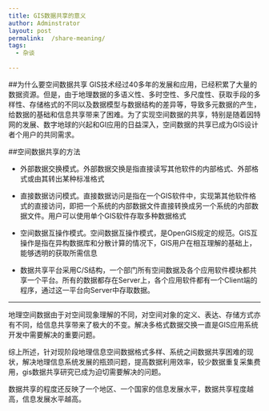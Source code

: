```yaml
---
title: GIS数据共享的意义
author: Adminstrator
layout: post
permalink:  /share-meaning/
tags:
  - 杂谈
  
---
```



##为什么要空间数据共享
   GIS技术经过40多年的发展和应用，已经积累了大量的数据资源。但是，由于地理数据的多语义性、多时空性、多尺度性、获取手段的多样性、存储格式的不同以及数据模型与数据结构的差异等，导致多元数据的产生，给数据的基础和信息共享带来了困难。为了实现空间数据的共享，特别是随着因特网的发展、数字地球的兴起和GI应用的日益深入，空间数据的共享已成为GIS设计者个用户的共同需求。


##空间数据共享的方法


* 外部数据交换模式。外部数据交换是指直接读写其他软件的内部格式、外部格式或由其转出某种标准格式

* 直接数据访问模式。直接数据访问是指在一个GIS软件中，实现第其他软件格式的直接访问，即把一个系统的内部数据文件直接转换成另一个系统的内部数据文件。用户可以使用单个GIS软件存取多种数据格式

* 空间数据互操作模式。空间数据互操作模式，是OpenGIS规定的规范。GIS互操作是指在异构数据库和分散计算的情况下，GIS用户在相互理解的基础上，能够透明的获取所需信息

* 数据共享平台采用C/S结构，一个部门所有空间数据及各个应用软件模块都共享一个平台。所有的数据都存在Server上，各个应用软件都有一个Client端的程序，通过这一平台向Server中存取数据。


------------------------------------------------

地理空间数据由于对空间现象理解的不同，对空间对象的定义、表达、存储方式亦有不同，给信息共享带来了极大的不变。解决多格式数据交换一直是GIS应用系统开发中需要解决的重要问题。

综上所述，针对现阶段地理信息空间数据格式多样、系统之间数据共享困难的现状，解决地理信息系统发展的瓶颈问题，提高数据利用效率，较少数据重复采集费用，gis数据共享研究已成为迫切需要解决的问题。

数据共享的程度还反映了一个地区、一个国家的信息发展水平，数据共享程度越高，信息发展水平越高。

